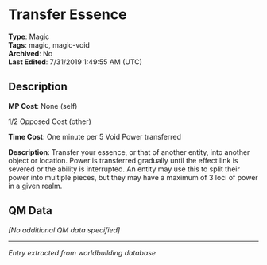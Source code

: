 # Transfer Essence

**Type**: Magic  
**Tags**: magic, magic-void  
**Archived**: No  
**Last Edited**: 7/31/2019 1:49:55 AM (UTC)

## Description
**MP Cost**:
None (self)

1/2 Opposed Cost (other)

**Time Cost**:
One minute per 5 Void Power transferred

**Description**:
Transfer your essence, or that of another entity, into another object or location. Power is transferred gradually until the effect link is severed or the ability is interrupted. An entity may use this to split their power into multiple pieces, but they may have a maximum of 3 loci of power in a given realm.

## QM Data
*[No additional QM data specified]*

---
*Entry extracted from worldbuilding database*
